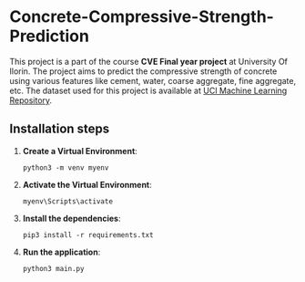 # Concrete-Compressive-Strength-Prediction

This project is a part of the course **CVE Final year project** at University Of Ilorin. The project aims to predict the compressive strength of concrete using various features like cement, water, coarse aggregate, fine aggregate, etc. The dataset used for this project is available at [UCI Machine Learning Repository](https://archive.ics.uci.edu/ml/datasets/Concrete+Compressive+Strength).


## Installation steps

1. **Create a Virtual Environment**:

     ```
     python3 -m venv myenv
     ```

2. **Activate the Virtual Environment**:
   
    ```
    myenv\Scripts\activate
    ```

3. **Install the dependencies**:

    ```
    pip3 install -r requirements.txt
    ```

4. **Run the application**:

    ```
    python3 main.py
    ```


